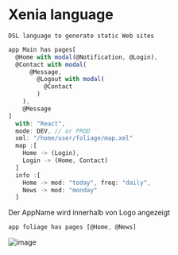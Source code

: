 # Xenia language

```
DSL language to generate static Web sites
```

```typescript
app Main has pages[
  @Home with modal(@Notification, @Login), 
  @Contact with modal(
	  @Message, 
		@Logout with modal(
		  @Contact
		)
	), 
	@Message
]
  with: "React",
  mode: DEV, // or PROD
  xml: "/home/user/foliage/map.xml"
  map :[
  	Home -> (Login),
	Login -> (Home, Contact)
  ]
  info :[
	Home -> mod: "today", freq: "daily",
	News -> mod: "monday"
  ]
```
Der AppName wird innerhalb von Logo angezeigt
```typescript
app foliage has pages [@Home, @News]
```
![image](https://user-images.githubusercontent.com/30366483/65375895-5889a200-dc9a-11e9-89f1-4f194d310626.png)
